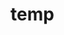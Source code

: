 # temp







































































































































































































































































































































































